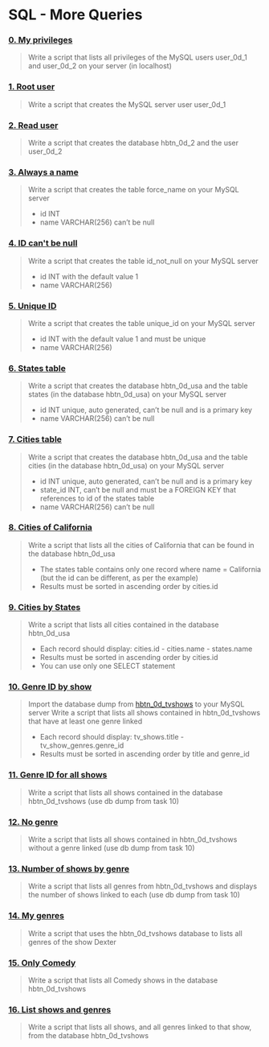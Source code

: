 # SQL - More Queries
### [0. My privileges](./0-privileges.sql)
> Write a script that lists all privileges of the MySQL users user_0d_1 and user_0d_2 on your server (in localhost)
### [1. Root user](./1-create_user.sql)
> Write a script that creates the MySQL server user user_0d_1
### [2. Read user](./2-create_read_user.sql)
> Write a script that creates the database hbtn_0d_2 and the user user_0d_2
### [3. Always a name](./3-force_name.sql)
> Write a script that creates the table force_name on your MySQL server
> * id INT
> * name VARCHAR(256) can’t be null
### [4. ID can't be null](./4-never_empty.sql)
> Write a script that creates the table id_not_null on your MySQL server
> * id INT with the default value 1
> * name VARCHAR(256)
### [5. Unique ID](./5-unique_id.sql)
> Write a script that creates the table unique_id on your MySQL server
> * id INT with the default value 1 and must be unique
> * name VARCHAR(256)
### [6. States table](./6-states.sql)
> Write a script that creates the database hbtn_0d_usa and the table states (in the database hbtn_0d_usa) on your MySQL server
> * id INT unique, auto generated, can’t be null and is a primary key
> * name VARCHAR(256) can’t be null
### [7. Cities table](./7-cities.sql)
> Write a script that creates the database hbtn_0d_usa and the table cities (in the database hbtn_0d_usa) on your MySQL server
> * id INT unique, auto generated, can’t be null and is a primary key
> * state_id INT, can’t be null and must be a FOREIGN KEY that references to id of the states table
> * name VARCHAR(256) can’t be null
### [8. Cities of California](./8-cities_of_california_subquery.sql)
> Write a script that lists all the cities of California that can be found in the database hbtn_0d_usa
> * The states table contains only one record where name = California (but the id can be different, as per the example)
> * Results must be sorted in ascending order by cities.id
### [9. Cities by States](./9-cities_by_state_join.sql)
> Write a script that lists all cities contained in the database hbtn_0d_usa
> * Each record should display: cities.id - cities.name - states.name
> * Results must be sorted in ascending order by cities.id
> * You can use only one SELECT statement
### [10. Genre ID by show](./10-genre_id_by_show.sql)
> Import the database dump from [hbtn_0d_tvshows](https://s3.amazonaws.com/intranet-projects-files/holbertonschool-higher-level_programming+/274/hbtn_0d_tvshows.sql) to your MySQL server
> Write a script that lists all shows contained in hbtn_0d_tvshows that have at least one genre linked
> * Each record should display: tv_shows.title - tv_show_genres.genre_id
> * Results must be sorted in ascending order by title and genre_id
### [11. Genre ID for all shows](./11-genre_id_all_shows.sql)
> Write a script that lists all shows contained in the database hbtn_0d_tvshows (use db dump from task 10)
### [12. No genre](./12-no_genre.sql)
> Write a script that lists all shows contained in hbtn_0d_tvshows without a genre linked (use db dump from task 10)
### [13. Number of shows by genre](./13-count_shows_by_genre.sql)
> Write a script that lists all genres from hbtn_0d_tvshows and displays the number of shows linked to each (use db dump from task 10)
### [14. My genres](./14-my_genres.sql)
> Write a script that uses the hbtn_0d_tvshows database to lists all genres of the show Dexter
### [15. Only Comedy](./15-comedy_only.sql)
> Write a script that lists all Comedy shows in the database hbtn_0d_tvshows
### [16. List shows and genres](./16-shows_by_genre.sql)
> Write a script that lists all shows, and all genres linked to that show, from the database hbtn_0d_tvshows
